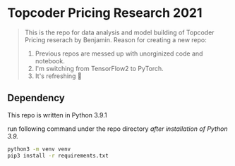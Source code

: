 # Topcoder Pricing Research 2021

> This is the repo for data analysis and model building of Topcoder Pricing reserach by Benjamin.
> Reason for creating a new repo:
> 1. Previous repos are messed up with unorginized code and notebook.
> 2. I'm switching from TensorFlow2 to PyTorch.
> 3. It's refreshing 🤪

## Dependency

This repo is written in Python 3.9.1

run following command under the repo directory _after installation of Python 3.9._

```sh
python3 -m venv venv
pip3 install -r requirements.txt
```

